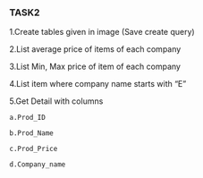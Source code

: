   ### TASK2

  1.Create tables given in image (Save create query)

  2.List average price of items of each company

  3.List Min, Max price of item of each company

  4.List item where company name starts with “E”

  5.Get Detail with columns

	a.Prod_ID

	b.Prod_Name

	c.Prod_Price

	d.Company_name
